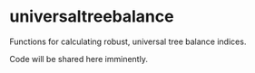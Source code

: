 # universaltreebalance

Functions for calculating robust, universal tree balance indices.

Code will be shared here imminently.
